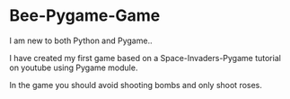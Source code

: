# Bee-Pygame-Game


I am new to both Python and Pygame.. 

I have created my first game based on a Space-Invaders-Pygame tutorial on youtube using Pygame module. 

In the game you should avoid shooting bombs and only shoot roses.
